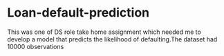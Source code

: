# Loan-default-prediction
This was one of DS role take home assignment which needed me to develop a model that predicts the likelihood of defaulting.The dataset had 10000 observations

